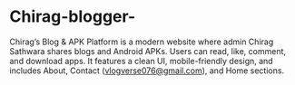 # Chirag-blogger-
 Chirag’s Blog &amp; APK Platform is a modern website where admin Chirag Sathwara shares blogs and Android APKs. Users can read, like, comment, and download apps. It features a clean UI, mobile-friendly design, and includes About, Contact (vlogverse076@gmail.com), and Home sections.

